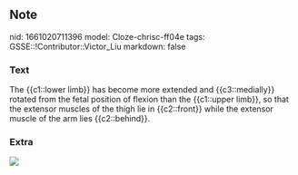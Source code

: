 ## Note
nid: 1661020711396
model: Cloze-chrisc-ff04e
tags: GSSE::!Contributor::Victor_Liu
markdown: false

### Text
The {{c1::lower limb}} has become more extended and {{c3::medially}} rotated from the fetal position of flexion than the {{c1::upper limb}}, so that the extensor muscles of the thigh lie in {{c2::front}} while the extensor muscle of the arm lies {{c2::behind}}.

### Extra
<img src="limbs09.jpg">
